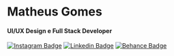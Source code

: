 # Matheus Gomes
#### UI/UX Design e Full Stack Developer

[![Instagram Badge](https://img.shields.io/badge/-Matheus%20Games-6633cc?style=flat-square&logo=Instagram&logoColor=white&link=https://www.instagram.com/matheusgomesbs/)](https://www.instagram.com/matheusgomesbs/)
[![Linkedin Badge](https://img.shields.io/badge/-Matheus%20Gomes-6633cc?style=flat-square&logo=Linkedin&logoColor=white&link=https://www.linkedin.com/in/matheusgomesbs/)](https://www.linkedin.com/in/matheusgomesbs/) 
[![Behance Badge](https://img.shields.io/badge/-Matheus%20Games-6633cc?style=flat-square&logo=Behance&logoColor=white&link=https://www.behance.net/matheusgomesbs/)](https://www.behance.net/matheusgomesbs/)
